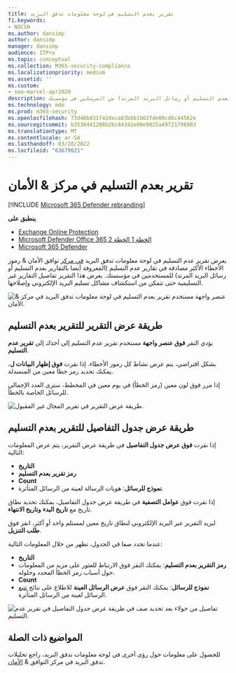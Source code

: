 ```yaml
---
title: تقرير بعدم التسليم في لوحة معلومات تدفق البريد
f1.keywords:
- NOCSH
ms.author: dansimp
author: dansimp
manager: dansimp
audience: ITPro
ms.topic: conceptual
ms.collection: M365-security-compliance
ms.localizationpriority: medium
ms.assetid: ''
ms.custom:
- seo-marvel-apr2020
description: يمكن للمسؤولين معرفة كيفية استخدام تقرير تفاصيل عدم التسليم في لوحة معلومات تدفق البريد في مركز توافق الأمان & لمراقبة رموز الخطأ الأكثر شيوعا في تقارير عدم التسليم (المعروفة أيضا بالتقارير بعدم التسليم أو رسائل البريد المرتد) من المرسلين في مؤسستك.
ms.technology: mdo
ms.prod: m365-security
ms.openlocfilehash: 73d48b831f42deca83b6b1b62fde09cd6c44562e
ms.sourcegitcommit: b3530441288b2bc44342e00e9025a49721796903
ms.translationtype: MT
ms.contentlocale: ar-SA
ms.lasthandoff: 03/20/2022
ms.locfileid: "63679621"
---
```

# <a name="non-delivery-report-in-the-security--compliance-center"></a>تقرير بعدم التسليم في مركز & الأمان

[!INCLUDE [Microsoft 365 Defender rebranding](../includes/microsoft-defender-for-office.md)]

**ينطبق على**
- [Exchange Online Protection](exchange-online-protection-overview.md)
- [Microsoft Defender Office 365 الخطة 1 الخطة 2](defender-for-office-365.md)
- [Microsoft 365 Defender](../defender/microsoft-365-defender.md)

يعرض  تقرير عدم التسليم في لوحة معلومات [](mail-flow-insights-v2.md) تدفق البريد [في مركز](https://protection.office.com) توافق الأمان & رموز الأخطاء الأكثر مصادفة في تقارير عدم التسليم (المعروفة أيضا بالتقارير بعدم التسليم أو رسائل البريد المرتد) للمستخدمين في مؤسستك. يعرض هذا التقرير تفاصيل التقارير غير التسليمية حتى تتمكن من استكشاف مشاكل تسليم البريد الإلكتروني وإصلاحها.

![عنصر واجهة مستخدم تقرير بعدم التسليم في لوحة معلومات تدفق البريد في مركز & الأمان.](../../media/mfi-non-delivery-report-widget.png)

## <a name="report-view-for-the-non-delivery-report"></a>طريقة عرض التقرير للتقرير بعدم التسليم

يؤدي النقر **فوق عنصر واجهة** مستخدم تقرير عدم التسليم إلى أخذك إلى **تقرير عدم التسليم**.

بشكل افتراضي، يتم عرض نشاط كل رموز الأخطاء. إذا نقرت **فوق إظهار البيانات ل**، يمكنك تحديد رمز خطأ معين من المنسدلة.

إذا مرر فوق لون معين (رمز الخطأ) في يوم معين في المخطط، سترى العدد الإجمالي للرسائل الخاصة بالخطأ.

![طريقة عرض التقرير في تقرير المجال غير المقبول.](../../media/mfi-non-delivery-report-overview-view.png)

## <a name="details-table-view-for-the-non-delivery-report"></a>طريقة عرض جدول التفاصيل للتقرير بعدم التسليم

إذا نقرت **فوق عرض جدول التفاصيل** في طريقة عرض التقرير، يتم عرض المعلومات التالية:

- **التاريخ**
- **رمز تقرير بعدم التسليم**
- **Count**
- **نموذج للرسائل**: هويات الرسالة لعينة من الرسائل المتأثرة.

إذا نقرت فوق **عوامل التصفية** في طريقة عرض جدول التفاصيل، يمكنك تحديد نطاق تاريخ مع **تاريخ البدء** **وتاريخ الانتهاء**.

لبريد التقرير عبر البريد الإلكتروني لنطاق تاريخ معين لمستلم واحد أو أكثر، انقر فوق **طلب التنزيل**.

عندما تحدد صفا في الجدول، تظهر من خلال المعلومات التالية:

- **التاريخ**
- **رمز التقرير بعدم التسليم**: يمكنك النقر فوق الارتباط للعثور على مزيد من المعلومات حول أسباب رمز الخطأ المحدد وحلوله.
- **Count**
- **نموذج للرسائل**: يمكنك النقر فوق **عرض الرسائل العينة** للاطلاع على نتائج [تتبع](message-trace-scc.md) الرسائل لعينة من الرسائل المتأثرة.

![تفاصيل من حولاء بعد تحديد صف في طريقة عرض جدول التفاصيل في تقرير عدم التسليم.](../../media/mfi-non-delivery-report-details-flyout.png)

## <a name="related-topics"></a>المواضيع ذات الصلة

للحصول على معلومات حول رؤى أخرى في لوحة معلومات تدفق البريد، راجع تحليلات تدفق البريد في مركز التوافق & [الأمان](mail-flow-insights-v2.md).
